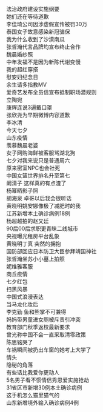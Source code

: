 法治政府建设实施纲要  
她们还在等待道歉  
李佳琦公司因涉虚假宣传被罚30万  
泰国女子故意感染新冠骗保  
我为什么收到了沙漠南瓜  
张哲瀚代言品牌均宣布终止合作  
魏晨婚纱照  
中年发福不是因为新陈代谢变慢  
我的超红穿搭  
慰安妇纪念日  
余生请多指教MV  
爱奇艺发布全员信宣布抵制职场潜规则  
立陶宛  
康辉连说3遍戴口罩  
张欣尧为早期微博内容道歉  
李冰清  
今天七夕  
山东疫情  
羡慕魏晨老婆  
女子网购海鲜被客服骂湖北狗  
七夕对我来说只是普通周六  
原来密室NPC也会社死  
中国女篮世界排名升至第七  
阚清子 这样真的有点渣了  
杨幂晒影子照  
胡海泉 卓哥以后我会很听话  
黄晓明姚安娜像极了减肥时的我  
江苏新增本土确诊病例18例  
杨超越拍的赵又廷  
90后00后求职更青睐二线城市  
央视曝光租房平台乱象  
黄晓明丁真 突然的拥抱  
国防部回应日本防卫大臣参拜靖国神社  
张哲瀚坐苏小小墓上拍照  
妮维雅客服  
商丘疫情  
七夕红包  
扫黑风暴  
中国式浪漫表达  
当马龙化妆后  
李克勤 鱼和熊掌不可兼得  
妈妈带男童进女厕被斥责引冲突  
教育部门秋季返校最新要求  
曾光称中国不会一直采取清零政策  
陈思铭哭了  
车祸瞬间被扔出车窗的她考上大学了  
情头  
隐秘的角落  
有些话比我爱你更动人  
5名男子看不惯情侣秀恩爱实施抢劫  
31省区市新增30例本土确诊病例  
这手机怎么猫里猫气的  
山东新增境外输入确诊病例4例  
